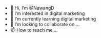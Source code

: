 - 👋 Hi, I’m @NawangD
- 👀 I’m interested in digital marketing
- 🌱 I’m currently learning digital marketing
- 💞️ I’m looking to collaborate on ...
- 📫 How to reach me ...

<!---
NawangD/NawangD is a ✨ special ✨ repository because its `README.md` (this file) appears on your GitHub profile.
You can click the Preview link to take a look at your changes.
--->
